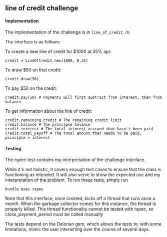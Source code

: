 ## line of credit challenge

#### Implementation

The implementation of the challenge is in `line_of_credit.rb`

The interface is as follows:

To create a new line of credit for $1000 at 35% apr:

    credit = LineOfCredit.new(1000, 0.35)

To draw $50 on that credit:

    credit.draw(50)

To pay $50 on the credit:

    credit.pay(50) # Payments will first subtract from interest, then from balance

To get information about the line of credit:

    credit.remaining_credit # The remaining credit limit
    credit.balance # The principle balance
    credit.interest # The total interest accrued that hasn't been paid
    credit.total_payoff # The total amount that needs to be paid, principle = interest
    
#### Testing

The rspec test contains my interpretation of the challenge interface.

While it's not holistic, it covers enough test cases to ensure that the class is functioning as intended. It will also serve to show the expected use and my interpretation of the problem. To run these tests, simply run

    bundle exec rspec


Note that this interface, once created, kicks off a thread that runs once a month. When the garbage collector comes for this instance, the thread is properly killed. This thread functionality cannot be tested with rspec, so close_payment_period must be called manually

The tests depend on the Delorian gem, which allows the tests to, with some limitations, mimic the user interacting over the course of several days.
